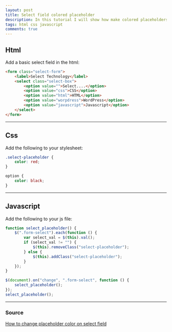 ```yaml
---
layout: post
title: Select field colored placeholder
description: In this tutorial I will show how make colored placeholders for a select input field, without changing the selected color.
tags: html css javascript
comments: true
---
```


## Html

Add a basic select field in the html:

```html
<form class="select-form">
    <label>Select Technology</label>
    <select class="select-box">
        <option value="">Select....</option>
        <option value="css">CSS</option>
        <option value="html">HTML</option>
        <option value="worpdress">WordPress</option>
        <option value="javascript">Javascript</option>
    </select>
</form>
```

---

## Css

Add the following to your stylesheet:

```css
.select-placeholder {
    color: red;
}

option {
    color: black;
}
```

---

## Javascript

Add the following to your js file:

```javascript
function select_placeholder() {
    $(".form-select").each(function () {
        var select_val = $(this).val();
        if (select_val != "") {
            $(this).removeClass("select-placeholder");
        } else {
            $(this).addClass("select-placeholder");
        }
    });
}

$(document).on("change", ".form-select", function () {
    select_placeholder();
});
select_placeholder();
```

---

### Source

[How to change placeholder color on select field](https://www.thecodehubs.com/how-to-change-placeholder-color-on-select-field/)
